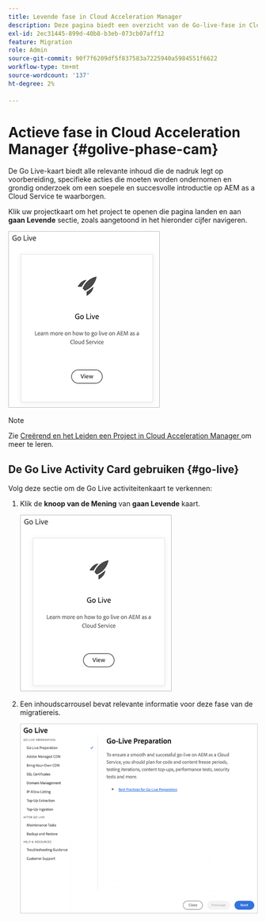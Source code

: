 ```yaml
---
title: Levende fase in Cloud Acceleration Manager
description: Deze pagina biedt een overzicht van de Go-live-fase in Cloud Acceleration Manager.
exl-id: 2ec31445-899d-40b8-b3eb-073cb07aff12
feature: Migration
role: Admin
source-git-commit: 90f7f6209df5f837583a7225940a5984551f6622
workflow-type: tm+mt
source-wordcount: '137'
ht-degree: 2%

---
```


# Actieve fase in Cloud Acceleration Manager {#golive-phase-cam}

De Go Live-kaart biedt alle relevante inhoud die de nadruk legt op voorbereiding, specifieke acties die moeten worden ondernomen en grondig onderzoek om een soepele en succesvolle introductie op AEM as a Cloud Service te waarborgen.

Klik uw projectkaart om het project te openen die pagina landen en aan **gaan Levende** sectie, zoals aangetoond in het hieronder cijfer navigeren.

![afbeelding](/help/journey-migration/cloud-acceleration-manager/assets/golive-1.png)

>[!NOTE]
>Zie [ Creërend en het Leiden een Project in Cloud Acceleration Manager ](https://experienceleague.adobe.com/docs/experience-manager-cloud-service/moving/cloud-acceleration-manager/using-cam/getting-started-cam.html#create-project) om meer te leren.


## De Go Live Activity Card gebruiken {#go-live}

Volg deze sectie om de Go Live activiteitenkaart te verkennen:

1. Klik de **knoop van de Mening** van **gaan Levende** kaart.

   ![afbeelding](/help/journey-migration/cloud-acceleration-manager/assets/golive-1.png)

1. Een inhoudscarrousel bevat relevante informatie voor deze fase van de migratiereis.

   ![afbeelding](/help/journey-migration/cloud-acceleration-manager/assets/golive-2.png)
